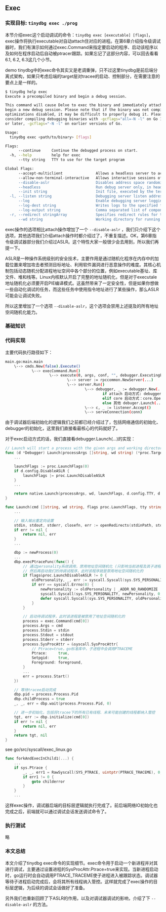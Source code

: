 ## Exec

### 实现目标: `tinydbg exec ./prog`

本节介绍exec这个启动调试的命令：`tinydbg exec [executable] [flags]`，exec操作将执行executable对自动attach住对应的进程。在第6章介绍指令级调试器时，我们有演示如何通过exec.Command来指定要启动的程序、启动该程序以及如何在程序启动后自动被ptracer跟踪。如果忘记了这部分内容，可以回去看看6.1, 6.2, 6.3这几个小节。

demo tinydbg中的exec命令其实又是老调重弹，只不过这里tinydbg是前后端分离式架构，如果只考虑后端的target层对tracee的启动、控制部分，在需要注意的要点上是一样的。

```bash
$ tinydbg help exec
Execute a precompiled binary and begin a debug session.

This command will cause Delve to exec the binary and immediately attach to it to
begin a new debug session. Please note that if the binary was not compiled with
optimizations disabled, it may be difficult to properly debug it. Please
consider compiling debugging binaries with -gcflags="all=-N -l" on Go 1.10
or later, -gcflags="-N -l" on earlier versions of Go.

Usage:
  tinydbg exec <path/to/binary> [flags]

Flags:
      --continue     Continue the debugged process on start.
  -h, --help         help for exec
      --tty string   TTY to use for the target program

Global Flags:
      --accept-multiclient               Allows a headless server to accept multiple client connections via JSON-RPC.
      --allow-non-terminal-interactive   Allows interactive sessions of Delve that don't have a terminal as stdin, stdout and stderr
      --disable-aslr                     Disables address space randomization
      --headless                         Run debug server only, in headless mode. Server will accept JSON-RPC client connections.
      --init string                      Init file, executed by the terminal client.
  -l, --listen string                    Debugging server listen address. Prefix with 'unix:' to use a unix domain socket. (default "127.0.0.1:0")
      --log                              Enable debugging server logging.
      --log-dest string                  Writes logs to the specified file or file descriptor (see 'dlv help log').
      --log-output string                Comma separated list of components that should produce debug output (see 'dlv help log')
  -r, --redirect stringArray             Specifies redirect rules for target process (see 'dlv help redirect')
      --wd string                        Working directory for running the program.
```

exec操作的选项相比attach操作增加了一个 `--disable-aslr` ，我们只介绍下这个选项，其他选项我们介绍attach操作时都介绍过了，不重复描述。OK，第6章指令级调试器部分我们介绍过ASLR。这个特性大家一般很少会去用到，所以我们再提一下。

ASLR是一种操作系统级别的安全技术，主要作用是通过随机化程序在内存中的加载位置来增加攻击者预测目标地址、利用软件漏洞进行恶意操作的难度。其核心机制包括动态随机分配进程地址空间中各个部分的位置，例如executable基址、库文件、堆和栈等。Linux内核默认开启了完整的地址随机化，但是对于executale地址随机化必须要开启PIE编译模式。这虽然带来了一定安全性，但是如果你想做一些自动化调试的任务，而这些任务中使用指令地址进行了某些操作，那么ASLR可能会让调试失败。

所以这里增加了一个选项 `--disable-aslr`，这个选项会禁用上述提及的所有地址空间随机化能力。

### 基础知识

### 代码实现

主要代码执行路径如下：

```bash
main.go:main.main
    \--> cmds.New(false).Execute()
            \--> execCommand.Run()
                    \--> execute(0, args, conf, "", debugger.ExecutingExistingFile, args, buildFlags)
                            \--> server := rpccommon.NewServer(...)
                            \--> server.Run()
                                    \--> debugger, _ := debugger.New(...)
                                            if attach 启动方式: debugger.Attach(...)
                                            elif core 启动方式：core.OpenCore(...)
                                            else 其他 debuger.Launch(...)
                                    \--> c, _ := listener.Accept() 
                                    \--> serveConnection(conn)
```

由于调试器后端初始化的逻辑我们之前都已经介绍过了，包括网络通信的初始化、debugger的初始化，这里我们直接看最核心的代码就好了。

对于exec启动方式的话，我们直接看debugger.Launch(...)的实现：

```go
// Launch will start a process with the given args and working directory.
func (d *Debugger) Launch(processArgs []string, wd string) (*proc.TargetGroup, error) {
    ...

	launchFlags := proc.LaunchFlags(0)
	if d.config.DisableASLR {
		launchFlags |= proc.LaunchDisableASLR
	}
    ...

	return native.Launch(processArgs, wd, launchFlags, d.config.TTY, d.config.Stdin, d.config.Stdout, d.config.Stderr)
}

func Launch(cmd []string, wd string, flags proc.LaunchFlags, tty string, stdinPath string, stdoutOR proc.OutputRedirect, stderrOR proc.OutputRedirect) (*proc.TargetGroup, error) {
    ...

    // 输入输出重定向设置
	stdin, stdout, stderr, closefn, err := openRedirects(stdinPath, stdoutOR, stderrOR, foreground)
	if err != nil {
		return nil, err
	}
    ...

	dbp := newProcess(0)
    ...
	dbp.execPtraceFunc(func() {
        // 通过personality系统调用，禁用地址空间随机化 (只影响当前进程及其子进程）
        // 然后再启动我们的待调试程序，此时该程序就是禁用地址空间随机化的
		if flags&proc.LaunchDisableASLR != 0 {
			oldPersonality, _, err := syscall.Syscall(sys.SYS_PERSONALITY, personalityGetPersonality, 0, 0)
			if err == syscall.Errno(0) {
				newPersonality := oldPersonality | _ADDR_NO_RANDOMIZE
				syscall.Syscall(sys.SYS_PERSONALITY, newPersonality, 0, 0)
				defer syscall.Syscall(sys.SYS_PERSONALITY, oldPersonality, 0, 0)
			}
		}

        // 启动待调试程序，此时该进程是被禁用了地址空间随机化的
		process = exec.Command(cmd[0])
		process.Args = cmd
		process.Stdin = stdin
		process.Stdout = stdout
		process.Stderr = stderr
		process.SysProcAttr = &syscall.SysProcAttr{
            // Ptrace=true，go标准库中，子进程中会调用PTRACEME
			Ptrace:     true, 
			Setpgid:    true,
			Foreground: foreground,
		}
        ...
		err = process.Start()
	})

    // 等待tracee启动完成
	dbp.pid = process.Process.Pid
	dbp.childProcess = true
	_, _, err = dbp.wait(process.Process.Pid, 0)

    // 进一步初始化，包括将tracee下的所有已有线程、未来可能创建的线程都纳入管控
	tgt, err := dbp.initialize(cmd[0])
	if err != nil {
		return nil, err
	}
	return tgt, nil
}
```

see go/src/syscall/exec_linux.go

```go
func forkAndExecInChild1(...) {
    ...
	if sys.Ptrace {
		_, _, err1 = RawSyscall(SYS_PTRACE, uintptr(PTRACE_TRACEME), 0, 0)
		if err1 != 0 {
			goto childerror
		}
	}
    ...
```

这样exec操作，调试器后端的目标层逻辑就执行完成了。前后端网络IO初始化也完成之后，前端就可以通过调试会话发送调试命令了。

### 执行测试

略

### 本文总结

本文介绍了tinydbg exec命令的实现细节。exec命令用于启动一个新进程并对其进行调试，主要通过设置进程的SysProcAttr.Ptrace=true来实现。当新进程启动时，go运行时会自动调用PTRACE_TRACEME使子进程进入被跟踪状态。调试器等待子进程启动完成后，会将其所有线程纳入管控。这样就完成了exec操作的目标层逻辑，为后续的调试会话做好了准备。

另外我们也重新回顾了下ASLR的作用，以及对调试器调试的影响，介绍了下 `--disable-aslr` 的方法。
